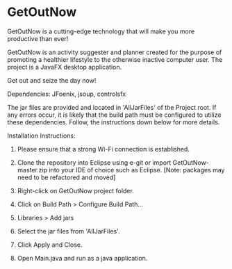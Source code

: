 # GetOutNow

GetOutNow is a cutting-edge technology that will make you more productive than ever! 

GetOutNow is an activity suggester and planner created for the purpose of promoting a healthier lifestyle to the otherwise inactive computer user. The project is a JavaFX desktop application.

Get out and seize the day now!

Dependencies: JFoenix, jsoup, controlsfx

The jar files are provided and located in 'AllJarFiles' of the Project root. If any errors occur, it is likely that the build path must be configured to utilize these dependencies. Follow, the instructions down below for more details. 

Installation Instructions:

1. Please ensure that a strong Wi-Fi connection is established.

2. Clone the repository into Eclipse using e-git or import GetOutNow-master.zip into your IDE of choice such as Eclipse.
   [Note: packages may need to be refactored and moved]

3. Right-click on GetOutNow project folder.

4. Click on Build Path > Configure Build Path...

5. Libraries > Add jars

6. Select the jar files from 'AllJarFiles'.

7. Click Apply and Close.

8. Open Main.java and run as a java application.
